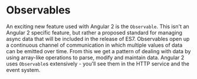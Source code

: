 # Observables

An exciting new feature used with Angular 2 is the `Observable`. This isn't an
Angular 2 specific feature, but rather a proposed standard for managing
async data that will be included in the release of ES7. Observables open up a
continuous channel of communication in which multiple values of data can be
emitted over time. From this we get a pattern of dealing with data by using
array-like operations to parse, modify and maintain data. Angular 2 uses
`Observable`s extensively - you'll see them in the HTTP service and the event
system.
